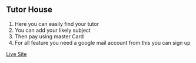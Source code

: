 ## Tutor House

1. Here you can easily find your tutor
2. You can add your likely subject
3. Then  pay using master Card
4. For all feature you need a google mail account from this you can sign up 

[Live Site]()